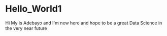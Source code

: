 # Hello_World1

Hi
My is Adebayo and I'm new here and hope to be a great Data 
Science in the very near future
